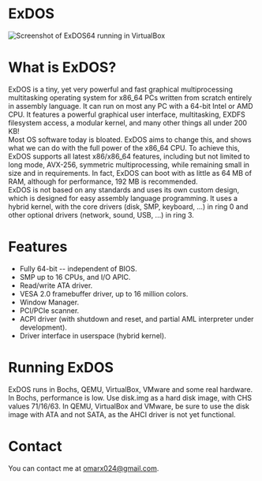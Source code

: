 ExDOS
=====
![Screenshot of ExDOS64 running in VirtualBox](http://s9.postimg.org/okj1tuuyn/exdos64.png)

What is ExDOS?
================
ExDOS is a tiny, yet very powerful and fast graphical multiprocessing multitasking operating system for x86_64 PCs written from scratch entirely in assembly language. It can run on most any PC with a 64-bit Intel or AMD CPU. It features a powerful graphical user interface, multitasking, EXDFS filesystem access, a modular kernel, and many other things all under 200 KB!  
Most OS software today is bloated. ExDOS aims to change this, and shows what we can do with the full power of the x86_64 CPU. To achieve this, ExDOS supports all latest x86/x86_64 features, including but not limited to long mode, AVX-256, symmetric multiprocessing, while remaining small in size and in requirements. In fact, ExDOS can boot with as little as 64 MB of RAM, although for performance, 192 MB is recommended.  
ExDOS is not based on any standards and uses its own custom design, which is designed for easy assembly language programming. It uses a hybrid kernel, with the core drivers (disk, SMP, keyboard, ...) in ring 0 and other optional drivers (network, sound, USB, ...) in ring 3.  

Features
========
- Fully 64-bit -- independent of BIOS.
- SMP up to 16 CPUs, and I/O APIC.
- Read/write ATA driver.
- VESA 2.0 framebuffer driver, up to 16 million colors.
- Window Manager.
- PCI/PCIe scanner.
- ACPI driver (with shutdown and reset, and partial AML interpreter under development).
- Driver interface in userspace (hybrid kernel).

Running ExDOS
=============
ExDOS runs in Bochs, QEMU, VirtualBox, VMware and some real hardware. In Bochs, performance is low. Use disk.img as a hard disk image, with CHS values 71/16/63. In QEMU, VirtualBox and VMware, be sure to use the disk image with ATA and not SATA, as the AHCI driver is not yet functional.

Contact
=======
You can contact me at omarx024@gmail.com.

